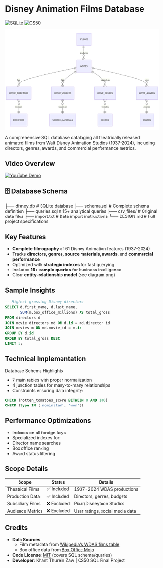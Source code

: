 # Disney Animation Films Database 

[![SQLite](https://img.shields.io/badge/SQLite-07405E?style=for-the-badge&logo=sqlite&logoColor=white)](https://sqlite.org)
[![CS50](https://img.shields.io/badge/CS50-Harvard_University-blue)](https://cs50.harvard.edu/sql)

![Database ER Diagram](diagram.png)

A comprehensive SQL database cataloging all theatrically released animated films from Walt Disney Animation Studios (1937-2024), including directors, genres, awards, and commercial performance metrics.

## Video Overview
[![YouTube Demo](https://img.shields.io/badge/YouTube-Demo-red)](https://youtu.be/hXLUBrPA-4o)

## 🗄️ Database Schema
├── disney.db # SQLite database
├── schema.sql # Complete schema definition
├── queries.sql # 15+ analytical queries
├── csv_files/ # Original data files
├── import.txt # Data import instructions
└── DESIGN.md # Full project specifications


## Key Features
- **Complete filmography** of 61 Disney Animation features (1937-2024)
- Tracks **directors, genres, source materials, awards**, and **commercial performance**
- Optimized with **strategic indexes** for fast querying
- Includes **15+ sample queries** for business intelligence
- Clear **entity-relationship model** (see diagram.png)

## Sample Insights
```sql
-- Highest grossing Disney directors
SELECT d.first_name, d.last_name, 
       SUM(m.box_office_millions) AS total_gross
FROM directors d
JOIN movie_directors md ON d.id = md.director_id
JOIN movies m ON md.movie_id = m.id
GROUP BY d.id
ORDER BY total_gross DESC
LIMIT 5;
```

## Technical Implementation
Database Schema Highlights
- 7 main tables with proper normalization
- 4 junction tables for many-to-many relationships
- Constraints ensuring data integrity:
```sql
CHECK (rotten_tomatoes_score BETWEEN 0 AND 100)
CHECK (type IN ('nominated', 'won'))
```

## Performance Optimizations
- Indexes on all foreign keys
- Specialized indexes for:
- Director name searches
- Box office ranking
- Award status filtering

## Scope Details
| Scope                | Status    | Details                          |
|----------------------|-----------|----------------------------------|
| Theatrical Films     | ✅ Included | 1937-2024 WDAS productions     |
| Production Data      | ✅ Included | Directors, genres, budgets     |
| Subsidiary Films     | ❌ Excluded | Pixar/Disneytoon Studios       |
| Audience Metrics     | ❌ Excluded | User ratings, social media data|

## Credits
- **Data Sources**:
  - Film metadata from [Wikipedia's WDAS films table](https://en.wikipedia.org/wiki/List_of_Walt_Disney_Animation_Studios_films)
  - Box office data from [Box Office Mojo](https://www.boxofficemojo.com/)
- **Code License**: [MIT](LICENSE) (covers SQL schema/queries)
- **Developer**: Khant Thurein Zaw | CS50 SQL Final Project
